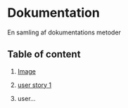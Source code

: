 # Dokumentation
En samling af dokumentations metoder

## Table of content

1. [Image](/Image/README.md)


1. [user story 1](https://github.com/bent-mortensen/Dokumentation/blob/master/UserStories/user-story-1.md)
2. user...
